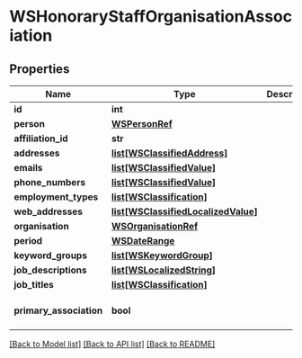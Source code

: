 # WSHonoraryStaffOrganisationAssociation

## Properties
Name | Type | Description | Notes
------------ | ------------- | ------------- | -------------
**id** | **int** |  | [optional] 
**person** | [**WSPersonRef**](WSPersonRef.md) |  | [optional] 
**affiliation_id** | **str** |  | [optional] 
**addresses** | [**list[WSClassifiedAddress]**](WSClassifiedAddress.md) |  | [optional] 
**emails** | [**list[WSClassifiedValue]**](WSClassifiedValue.md) |  | [optional] 
**phone_numbers** | [**list[WSClassifiedValue]**](WSClassifiedValue.md) |  | [optional] 
**employment_types** | [**list[WSClassification]**](WSClassification.md) |  | [optional] 
**web_addresses** | [**list[WSClassifiedLocalizedValue]**](WSClassifiedLocalizedValue.md) |  | [optional] 
**organisation** | [**WSOrganisationRef**](WSOrganisationRef.md) |  | [optional] 
**period** | [**WSDateRange**](WSDateRange.md) |  | [optional] 
**keyword_groups** | [**list[WSKeywordGroup]**](WSKeywordGroup.md) |  | [optional] 
**job_descriptions** | [**list[WSLocalizedString]**](WSLocalizedString.md) |  | [optional] 
**job_titles** | [**list[WSClassification]**](WSClassification.md) |  | [optional] 
**primary_association** | **bool** |  | [optional] [default to False]

[[Back to Model list]](../README.md#documentation-for-models) [[Back to API list]](../README.md#documentation-for-api-endpoints) [[Back to README]](../README.md)



